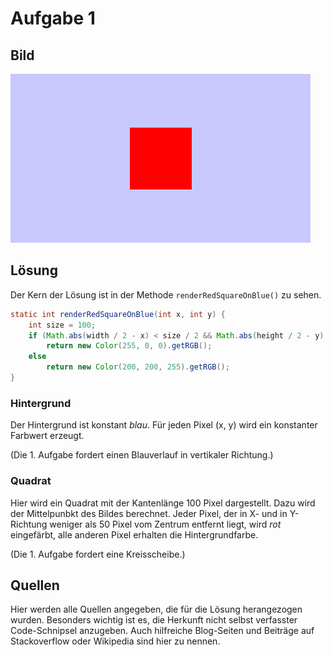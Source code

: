 # Aufgabe 1

## Bild

![](01-red-disk.png)

## Lösung

Der Kern der Lösung ist in der Methode `renderRedSquareOnBlue()` zu sehen.

```java
static int renderRedSquareOnBlue(int x, int y) {
    int size = 100;
    if (Math.abs(width / 2 - x) < size / 2 && Math.abs(height / 2 - y) < size / 2)
        return new Color(255, 0, 0).getRGB();
    else
        return new Color(200, 200, 255).getRGB();
}
```


### Hintergrund

Der Hintergrund ist konstant *blau*. Für jeden Pixel (x, y) wird ein konstanter Farbwert erzeugt. 

(Die 1. Aufgabe fordert einen Blauverlauf in vertikaler Richtung.)

### Quadrat

Hier wird ein Quadrat mit der Kantenlänge 100 Pixel dargestellt. Dazu wird der Mittelpunbkt des Bildes
berechnet. Jeder Pixel, der in X- und in Y-Richtung weniger als 50 Pixel vom Zentrum entfernt liegt, wird *rot* 
eingefärbt, alle anderen Pixel erhalten die Hintergrundfarbe. 

(Die 1. Aufgabe fordert eine Kreisscheibe.)

## Quellen

Hier werden alle Quellen angegeben, die für die Lösung herangezogen wurden. Besonders wichtig ist es,
die Herkunft nicht selbst verfasster Code-Schnipsel anzugeben. Auch hilfreiche Blog-Seiten und Beiträge 
auf Stackoverflow oder Wikipedia sind hier zu nennen.